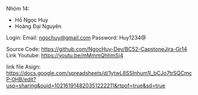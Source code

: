 Nhóm 14:

- Hồ Ngọc Huy
- Hoàng Đại Nguyên

Login:
Email: ngochuy@gmail.com
Password: Huy1234@

Source Code: https://github.com/NgocHuy-Dev/BC52-CapstoneJira-Gr14
Link Youtube: https://youtu.be/mMmmQhhmSj4

link file Asign:
https://docs.google.com/spreadsheets/d/1ytwL8SSlnhum1I_bCJo7trSQCmcP-0HB/edit?usp=sharing&ouid=102161914820351222211&rtpof=true&sd=true
